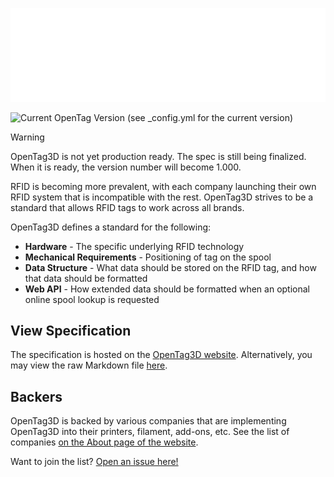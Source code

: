 ![OpenTag3D: Open Source Filament RFID Standard](./assets/images/logo.svg)

![Current OpenTag Version (see `_config.yml` for the current version)](https://img.shields.io/badge/dynamic/yaml?url=https%3A%2F%2Fraw.githubusercontent.com%2Fqueengooborg%2FOpenTag3D%2Frefs%2Fheads%2Fmain%2F_config.yml&query=%24.opentag_version&style=for-the-badge&label=OpenTag%20Version)

> [!WARNING]
> OpenTag3D is not yet production ready. The spec is still being finalized. When it is ready, the version number will become 1.000.

RFID is becoming more prevalent, with each company launching their own RFID system that is incompatible with the rest. OpenTag3D strives to be a standard that allows RFID tags to work across all brands.

OpenTag3D defines a standard for the following:

- **Hardware** - The specific underlying RFID technology
- **Mechanical Requirements** - Positioning of tag on the spool
- **Data Structure** - What data should be stored on the RFID tag, and how that data should be formatted
- **Web API** - How extended data should be formatted when an optional online spool lookup is requested

## View Specification

The specification is hosted on the [OpenTag3D website](https://opentag3d.info/spec). Alternatively, you may view the raw Markdown file [here](./spec.md).

## Backers

OpenTag3D is backed by various companies that are implementing OpenTag3D into their printers, filament, add-ons, etc. See the list of companies [on the About page of the website](https://opentag3d.info/about#backers).

Want to join the list? [Open an issue here!](https://github.com/queengooborg/OpenTag3D/issues/new?template=backer.yml)
